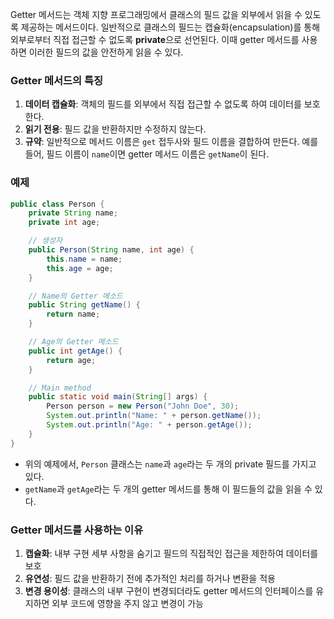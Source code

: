 Getter 메서드는 객체 지향 프로그래밍에서 클래스의 필드 값을 외부에서 읽을 수 있도록 제공하는 메서드이다. 일반적으로 클래스의 필드는 캡슐화(encapsulation)를 통해 외부로부터 직접 접근할 수 없도록 **private**으로 선언된다. 이때 getter 메서드를 사용하면 이러한 필드의 값을 안전하게 읽을 수 있다.

### Getter 메서드의 특징

1. **데이터 캡슐화**: 객체의 필드를 외부에서 직접 접근할 수 없도록 하여 데이터를 보호한다.
2. **읽기 전용**: 필드 값을 반환하지만 수정하지 않는다.
3. **규약**: 일반적으로 메서드 이름은 `get` 접두사와 필드 이름을 결합하여 만든다. 예를 들어, 필드 이름이 `name`이면 getter 메서드 이름은 `getName`이 된다.

### 예제
~~~java
public class Person {
    private String name;
    private int age;

    // 생성자
    public Person(String name, int age) {
        this.name = name;
        this.age = age;
    }

    // Name의 Getter 메소드 
    public String getName() {
        return name;
    }

    // Age의 Getter 메소드
    public int getAge() {
        return age;
    }

    // Main method
    public static void main(String[] args) {
        Person person = new Person("John Doe", 30);
        System.out.println("Name: " + person.getName());
        System.out.println("Age: " + person.getAge());
    }
}
~~~
- 위의 예제에서, `Person` 클래스는 `name`과 `age`라는 두 개의 private 필드를 가지고 있다. 
- `getName`과 `getAge`라는 두 개의 getter 메서드를 통해 이 필드들의 값을 읽을 수 있다.

### Getter 메서드를 사용하는 이유

1. **캡슐화**: 내부 구현 세부 사항을 숨기고 필드의 직접적인 접근을 제한하여 데이터를 보호
2. **유연성**: 필드 값을 반환하기 전에 추가적인 처리를 하거나 변환을 적용
3. **변경 용이성**: 클래스의 내부 구현이 변경되더라도 getter 메서드의 인터페이스를 유지하면 외부 코드에 영향을 주지 않고 변경이 가능